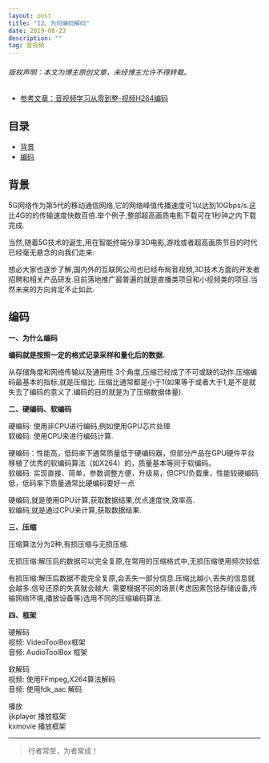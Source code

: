 ```yaml
---
layout: post
title: "12、为何编码解码"
date: 2019-08-23
description: ""
tag: 音视频
---
```



<h6>版权声明：本文为博主原创文章，未经博主允许不得转载。</h6>


- [参考文章：音视频学习从零到整-视频H264编码](https://www.jianshu.com/p/3d87fd102dae)





## 目录

* [背景](#content1)
* [编码](#content2)




<!-- ************************************************ -->
## <a id="content1"></a>背景

5G网络作为第5代的移动通信网络,它的网络峰值传播速度可1以达到10Gbps/s.这比4G的的传输速度快数百倍.举个例子,整部超高画质电影下载可在1秒钟之内下载完成.

当然,随着5G技术的诞生,用在智能终端分享3D电影,游戏或者超高画质节目的时代已经毫无悬念的向我们走来.

想必大家也逐步了解,国内外的互联网公司也已经布局音视频,3D技术方面的开发者招聘和相关产品研发.目前落地推广最普遍的就是直播类项目和小视频类的项目.当然未来的方向肯定不止如此.


<!-- ************************************************ -->
## <a id="content2"></a>编码

**一、为什么编码**

**编码就是按照一定的格式记录采样和量化后的数据.**

从存储角度和网络传输以及通用性 3个角度,压缩已经成了不可或缺的动作.压缩编码最基本的指标,就是压缩比. 压缩比通常都是小于1(如果等于或者大于1,是不是就失去了编码的意义了.编码的目的就是为了压缩数据体量).


**二、硬编码、软编码**

硬编码: 使用非CPU进行编码,例如使用GPU芯片处理    
软编码: 使用CPU来进行编码计算.    

硬编码：性能高，低码率下通常质量低于硬编码器，但部分产品在GPU硬件平台移植了优秀的软编码算法（如X264）的，质量基本等同于软编码。     
软编码: 实现直接、简单，参数调整方便，升级易，但CPU负载重，性能较硬编码低，低码率下质量通常比硬编码要好一点    

硬编码,就是使用GPU计算,获取数据结果,优点速度快,效率高.    
软编码,就是通过CPU来计算,获取数据结果.   


**三、压缩**

压缩算法分为2种,有损压缩与无损压缩.

无损压缩:解压后的数据可以完全复原,在常用的压缩格式中,无损压缩使用频次较低

有损压缩:解压后数据不能完全复原,会丢失一部分信息.压缩比越小,丢失的信息就会越多.信号还原的失真就会越大.
需要根据不同的场景(考虑因素包括存储设备,传输网络环境,播放设备等)选用不同的压缩编码算法.

**四、框架**


硬解码   
视频: VideoToolBox框架   
音频: AudioToolBox 框架   

软解码   
视频: 使用FFmpeg,X264算法解码   
音频: 使用fdk_aac 解码   


播放      
ijkplayer 播放框架    
kxmovie 播放框架       


----------
>  行者常至，为者常成！


